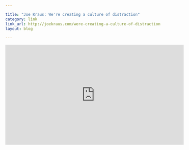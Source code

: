 ```yaml
---

title: "Joe Kraus: We're creating a culture of distraction"
category: link
link_url: http://joekraus.com/were-creating-a-culture-of-distraction
layout: blog

---
```


<iframe width="560" height="315" src="http://www.youtube.com/embed/EzpX0TLKS9Q" frameborder="0" allowfullscreen="allowfullscreen"> </iframe>
